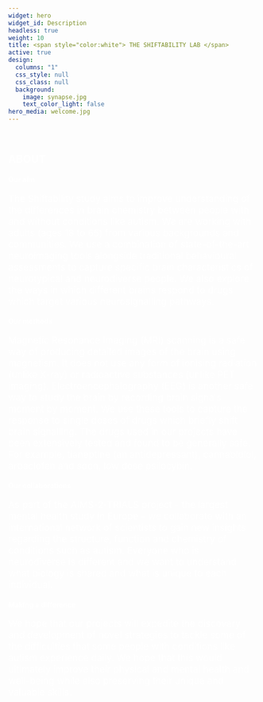 ```yaml
---
widget: hero
widget_id: Description
headless: true
weight: 10
title: <span style="color:white"> THE SHIFTABILITY LAB </span>
active: true
design:
  columns: "1"
  css_style: null
  css_class: null
  background:
    image: synapse.jpg
    text_color_light: false
hero_media: welcome.jpg
---
```

<br>

## <span style="color:white">  ABOUT </span>

#### <span style="color:white"> Our aim </span>
<span style="color:white; font-size:14.0pt"> The Shiftability study aims to improve understanding of the differences in brain chemistry between people with and without conditions like autism. We are working with adults (ages 18 to 65) from various backgrounds and communities. We use a combination of state-of-the-art neuroimaging tools alongside traditional behavioural assessments to capture specific brain characteristics of neurotypical and neurodiverse people. We also explore the ways in which different brains respond to drugs which target various neurosignalling pathways. </span>

#### <span style="color:white"> Our methods </span>
<span style="color:white; font-size:14.0pt"> Magnetic Resonance Imaging (MRI) scanning is a safe way of producing detailed images of the brain using magnetism. It does not use any form of ionising radiation (unlike X-ray) or radioactive substances (unlike PET imaging). Electroencephalography (EEG) is another safe way to study the brain by recording brain signals moment by moment. We use these tools to capture the response to single doses of drugs which briefly shift brain signalling. The drugs used in our projects have been extensively tested and found to be generally safe. For example, tianeptine (an antidepressant), cannabidiol, arbaclofen and soon, low dose psilocybin. </span>

#### <span style="color:white"> Our collaborations </span>
<span style="color:white; font-size:14.0pt"> As part of the AIMS-2-TRIALS project - the largest mental health study in Europe – we collaborate with an international network of scientists to gain new insights regarding the structure, function and chemistry of conditions such as autism. Everyone who is neurodiverse is different and we want to understand what biology is shared and what is unique to each individual. </span>

#### <span style="color:white"> Making a difference  </span>
<span style="color:white; font-size:14.0pt"> We hope that our projects will expedite the discovery and development of novel strategies to tackle some of the difficulties that some people with conditions like autism experience daily. We hope that this would ultimately improve their physical and mental health and well-being while also preserving their unique and valuable skills. </span>